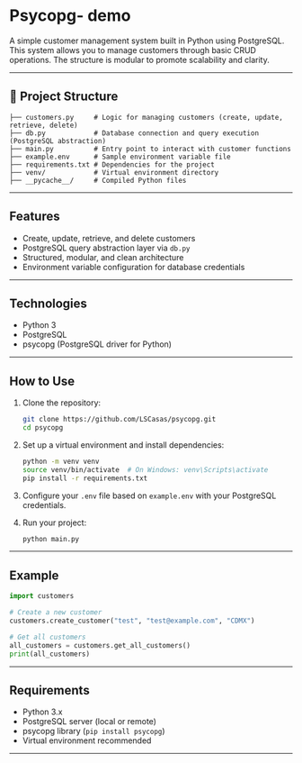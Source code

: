 # Psycopg- demo

A simple customer management system built in Python using PostgreSQL. This system allows you to manage customers through basic CRUD operations. The structure is modular to promote scalability and clarity.

---

## 📁 Project Structure

```
├── customers.py     # Logic for managing customers (create, update, retrieve, delete)
├── db.py            # Database connection and query execution (PostgreSQL abstraction)
├── main.py          # Entry point to interact with customer functions
├── example.env      # Sample environment variable file
├── requirements.txt # Dependencies for the project
├── venv/            # Virtual environment directory
├── __pycache__/     # Compiled Python files
```

---

## Features

- Create, update, retrieve, and delete customers
- PostgreSQL query abstraction layer via `db.py`
- Structured, modular, and clean architecture
- Environment variable configuration for database credentials

---

## Technologies

- Python 3
- PostgreSQL
- psycopg (PostgreSQL driver for Python)

---

## How to Use

1. Clone the repository:

   ```bash
   git clone https://github.com/LSCasas/psycopg.git
   cd psycopg
   ```

2. Set up a virtual environment and install dependencies:

   ```bash
   python -m venv venv
   source venv/bin/activate  # On Windows: venv\Scripts\activate
   pip install -r requirements.txt
   ```

3. Configure your `.env` file based on `example.env` with your PostgreSQL credentials.

4. Run your project:

   ```bash
   python main.py
   ```

---

## Example

```python
import customers

# Create a new customer
customers.create_customer("test", "test@example.com", "CDMX")

# Get all customers
all_customers = customers.get_all_customers()
print(all_customers)
```

---

## Requirements

- Python 3.x
- PostgreSQL server (local or remote)
- psycopg library (`pip install psycopg`)
- Virtual environment recommended

---
